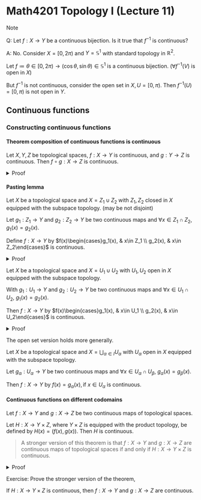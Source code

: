 # Math4201 Topology I (Lecture 11)

> [!NOTE]
>
> Q: Let $f:X\to Y$ be a continuous bijection. Is it true that $f^{-1}$ is continuous?
>
> A: No. Consider $X=[0,2\pi)$ and $Y=\mathbb{S}^1$ with standard topology in $\mathbb{R}^2$.
>
> Let $f\coloneqq \theta\in [0,2\pi)\to (\cos \theta, \sin \theta)\in \mathbb{S}^1$ is a continuous bijection. ($\forall f^{-1}(V)$ is open in $X$)
>
> But $f^{-1}$ is not continuous, consider the open set in $X, U=[0,\pi)$. Then $f^{-1}(U)=[0,\pi)$ is not open in $Y$.

## Continuous functions

### Constructing continuous functions

#### Theorem composition of continuous functions is continuous

Let $X,Y,Z$ be topological spaces, $f:X\to Y$ is continuous, and $g:Y\to Z$ is continuous. Then $f\circ g:X\to Z$ is continuous.

<details>
<summary>Proof</summary>

Let $U\subseteq Z$ be open. Then $g^{-1}(U)$ is open in $Y$. Since $f$ is continuous, $f^{-1}(g^{-1}(U))$ is open in $X$.

</details>

#### Pasting lemma

Let $X$ be a topological space and $X=Z_1\cup Z_2$ with $Z_1,Z_2$ closed in $X$ equipped with the subspace topology. (may be not disjoint)

Let $g_1:Z_1\to Y$ and $g_2:Z_2\to Y$ be two continuous maps and $\forall x\in Z_1\cap Z_2$, $g_1(x)=g_2(x)$.

Define $f:X\to Y$ by $f(x)\begin{cases}g_1(x), & x\in Z_1 \\ g_2(x), & x\in Z_2\end{cases}$ is continuous.

<details>
<summary>Proof</summary>

Let $U\subseteq Y$ be open. Then $f^{-1}(U)=g_1^{-1}(U)\cup g_2^{-1}(U)$.

$g_1^{-1}(U)$ and $g_2^{-1}(U)$ are open in $Z_1$ and $Z_2$ respectively.

> It's a bit annoying to show that $g_1^{-1}(U)$ and $g_2^{-1}(U)$ are open in $X$.

Different way. Consider the definition of continuous functions using closed sets.

If $W\subseteq X$ is closed, then $W=Z_1\cap Z_2$ is closed in $X$.

So $f^{-1}(W)=g_1^{-1}(W)\cup g_2^{-1}(W)$ is closed in $Z_1$ and $Z_2$ respectively.

Note that $Z_1$ and $Z_2$ are closed in $X$, so $g_1^{-1}(W)$ and $g_2^{-1}(W)$ are closed in $X$. [closed in closed subspace lemma](https://notenextra.trance-0.com/Math4201/Math4201_L7#lemma-of-closed-in-closed-subspace)

So $f^{-1}(W)$ is closed in $X$.

</details>

Let $X$ be a topological space and $X=U_1\cup U_2$ with $U_1,U_2$ open in $X$ equipped with the subspace topology.

With $g_1:U_1\to Y$ and $g_2:U_2\to Y$ be two continuous maps and $\forall x\in U_1\cap U_2$, $g_1(x)=g_2(x)$.

Then $f:X\to Y$ by $f(x)\begin{cases}g_1(x), & x\in U_1 \\ g_2(x), & x\in U_2\end{cases}$ is continuous.

<details>
<summary>Proof</summary>

Let $U\subseteq Y$ be open. Then $f^{-1}(U)=g_1^{-1}(U)\cup g_2^{-1}(U)$.

$g_1^{-1}(U)$ and $g_2^{-1}(U)$ are open in $U_1$ and $U_2$ respectively.

Apply the [open in open subspace lemma](https://notenextra.trance-0.com/Math4201/Math4201_L6#lemma-of-open-set-in-subspace-topology)

So $f^{-1}(U)$ is open in $X$.

</details>

The open set version holds more generally.

Let $X$ be a topological space and $X=\bigcup_{\alpha\in I} U_\alpha$ with $U_\alpha$ open in $X$ equipped with the subspace topology.

Let $g_\alpha:U_\alpha\to Y$ be two continuous maps and $\forall x\in U_\alpha\cap U_\beta$, $g_\alpha(x)=g_\beta(x)$.

Then $f:X\to Y$ by $f(x)=g_\alpha(x), \text{if } x\in U_\alpha$ is continuous.

#### Continuous functions on different codomains

Let $f:X\to Y$ and $g:X\to Z$ be two continuous maps of topological spaces.

Let $H:X\to Y\times Z$, where $Y\times Z$ is equipped with the product topology, be defined by $H(x)=(f(x),g(x))$. Then $H$ is continuous.

> A stronger version of this theorem is that $f:X\to Y$ and $g:X\to Z$ are continuous maps of topological spaces if and only if $H:X\to Y\times Z$ is continuous.

<details>
<summary>Proof</summary>

It is sufficient to check the basis elements of the topology on $Y\times Z$.

The basis for the topology on $Y\times Z$ is $U\times V\subseteq Y\times Z$, where $U\subseteq Y$ and $V\subseteq Z$ are open. This form a basis for the topology on $Y\times Z$.

We only need to show that $H^{-1}(U\times V)$ is open in $X$.

Let $H^{-1}(U\times V)=\{x\in X | (f(x),g(x))\in U\times V\}$.

So $H^{-1}(U\times V)=f^{-1}(U)\cap g^{-1}(V)$.

Since $f$ and $g$ are continuous, $f^{-1}(U)$ and $g^{-1}(V)$ are open in $X$.

So $H^{-1}(U\times V)$ is open in $X$.

</details>

Exercise: Prove the stronger version of the theorem,

If $H:X\to Y\times Z$ is continuous, then $f:X\to Y$ and $g:X\to Z$ are continuous.
